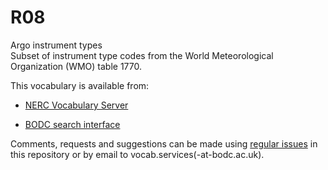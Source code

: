 # R08
Argo instrument types  
Subset of instrument type codes from the World Meteorological Organization (WMO) table 1770.

This vocabulary is available from:

* [NERC Vocabulary Server](http://vocab.nerc.ac.uk/collection/R08/current/)

* [BODC search interface](https://www.bodc.ac.uk/resources/vocabularies/vocabulary_search/R08/)

Comments, requests and suggestions can be made using [regular issues](https://github.com/nvs-vocabs/R08/issues/new) in this repository or by email to vocab.services(-at-bodc.ac.uk).
